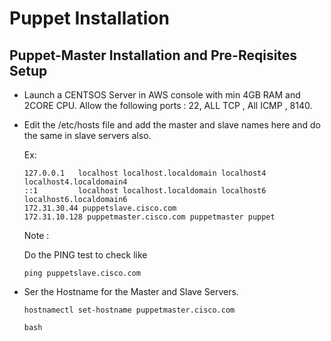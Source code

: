 # Puppet Installation

## Puppet-Master Installation and Pre-Reqisites Setup

  - Launch a CENTSOS Server in AWS console with min 4GB RAM and 2CORE CPU.
    Allow the following ports : 22, ALL TCP , All ICMP , 8140.
  
  - Edit the /etc/hosts file and add the master and slave names here and do the same in slave servers also.
  
    Ex: 
    
        127.0.0.1   localhost localhost.localdomain localhost4 localhost4.localdomain4
        ::1         localhost localhost.localdomain localhost6 localhost6.localdomain6
        172.31.30.44 puppetslave.cisco.com
        172.31.10.128 puppetmaster.cisco.com puppetmaster puppet
     
    Note : 
    
    Do the PING test to check like 
    
    `ping puppetslave.cisco.com`
    
        
  - Ser the Hostname for the Master and Slave Servers.
  
      `hostnamectl set-hostname puppetmaster.cisco.com`
      
      `bash`
